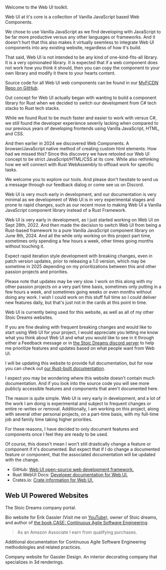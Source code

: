 <webui-data data-page-title="Web UI documentation and demo website" data-page-subtitle=""></webui-data>

<webui-sideimage src="https://cdn.myfi.ws/v/Vecteezy/cartoon-style-cloud-storage-data-processing-message.svg">

Welcome to the Web UI toolkit.

Web UI at it's core is a collection of Vanilla JavaScript based Web Components.

We chose to use Vanilla JavaScript as we find developing with JavaScript to be far more productive versus any other languages or frameworks. And it doesn't hurt that this also makes it virtually seemless to integrate Web UI components into any existing website, regardless of how it's build.

That said, Web UI is not intended to be any kind of one-kind-fits-all library. It is a very opinionated library. It is expected that if a web component does not work how you think it should, then you can copy the component to your own library and modify it there to your hearts content.

Source code for all Web UI web components can be found in our [MyFiCDN Repo on GitHub](https://github.com/StoicDreams/MyFiCDN/tree/main/cdn/webui).

</webui-sideimage>

<webui-sideimage reverse src="https://cdn.myfi.ws/v/Vecteezy/online-big-data-courses-illustration-exclusive-design.svg">

Out concept for Web UI actually began with wanting to build a component library for Rust when we decided to switch our development from C# tech stacks to Rust tech stacks.

While we found Rust to be much faster and easier to work with versus C#, we still found the developer experience severily lacking when compared to our previous years of developing frontends using Vanilla JavaScript, HTML, and CSS.

And then earlier in 2024 we discovered Web Components. A browser/JavaScript native method of creating custom html elements. How had we missed this? Since this discovery we have retooled our Web UI concept to be strict JavaScript/HTML/CSS at its core. While also rethinking how we will connect with Rust WebAssembly to offload work for specific tasks.

</webui-sideimage>

<webui-sideimage src="https://cdn.myfi.ws/v/Vecteezy/filling-completed-not-completed-marking-important-dates-and.svg">

We welcome you to explore our tools. And please don't hesitate to <a data-click="feedback">send us a message through our feedback dialog</a> or come see us on Discord.

Web UI is very much early in development, and our documentation is very minimal as we development of Web UI is in very experimental stages and prone to rapid changes, such as our recent move to making Web UI a Vanilla JavaScript component library instead of a Rust Framework.

</webui-sideimage>

<webui-cards>

<webui-card name="Getting Started" width="500" theme="tertiary" avatar="duotone star">

Web UI is very early in development, as I just started working on Web UI on Sept 28th, 2022. And then made the decision to switch Web UI from being a Rust-based framework to a pure Vanilla JavaScript component library on June 8th, 2024. And all the while only working on this project part time, sometimes only spending a few hours a week, other times going months without touching it.

Expect rapid iteration style development with breaking changes, even in patch version updates, prior to releasing a 1.0 version, which may be sometime in 2025 depending on my prioritizations between this and other passion projects and priorities.

Please note that updates may be very slow. I work on this along with my other passion projects on a very part time basis, sometimes only putting in a few hours a week, and sometimes going weeks or even months without doing any work. I wish I could work on this stuff full time so I could deliver new features daily, but that's just not in the cards at this point in time.

Web UI is currently being used for this website, as well as all of my other Stoic Dreams websites.

If you are fine dealing with frequent breaking changes and would like to start using Web UI for your project, I would appreciate you letting me know what you think about Web UI and what you would like to see in it through either <a data-click="feedback">a Feedback message</a> or in [the Stoic Dreams discord server](https://discord.com/channels/972856291909332993/1025781071608037466 "Web UI at Stoic Dreams Discord server") to help me prioritize features and updates based on what people want from Web UI.

I will be updating this website to provide full documentation, but for now you can check out [our Rust-built documentation](https://crates.io/crates/webui "Web UI rust crate documentation").

</webui-card>

<webui-card name="Where is the Documentation" width="500" theme="tertiary" avatar="duotone star">

I expect you may be wondering where this website doesn't contain much documentation. And if you look into the source code you will see more publicly accessible features and components that aren't documented here.

The reason is quite simple. Web UI is very early in development, and a lot of the work I am doing is experimental and subject to frequent changes or entire re-writes or removal. Additionally, I am working on this project, along with several other personal projects, on a part-time basis, with my full-time job and family time taking higher priorities.

For these reasons, I have decided to only document features and components once I feel they are ready to be used.

Of course, this doesn't mean I won't still drastically change a feature or component if it's documented. But expect that if I do change a documented feature or component, that the associated documentation will be updated with the change.

- GitHub: [Web UI open-source web development framework.](https://github.com/StoicDreams/WebUI)
- Rust WebUI Docs: [Developer documentation for Web UI.](https://docs.rs/webui)
- Crates.io: [Crate information for Web UI.](https://crates.io/crates/webui)

</webui-card>

</webui-cards>

## Web UI Powered Websites

<webui-cards elevation="n10">

<webui-card name="Stoic Dreams" theme="tertiary" width="500" avatar="https://www.stoicdreams.com/Logo.svg" link="https://www.stoicdreams.com">

The Stoic Dreams company portal.

</webui-card>

<webui-card name="Erik Gassler" theme="tertiary" width="500" avatar="https://www.erikgassler.com/Logo.svg" link="https://www.erikgassler.com">

Bio website for Erik Gassler (Visit me on [YouTube](https://youtu.be/IVPHtC0H2fU)), owner of Stoic dreams, and author of [the book CASE: Continuous Agile Software Engineering](https://amzn.to/3QuGnQy).

> As an Amazon Associate I earn from qualifying purchases.

</webui-card>

<webui-card name="Software Development Standards" theme="tertiary" width="500" avatar="https://www.softwarestandards.dev/Logo.svg" link="https://www.softwarestandards.dev">

Additional documentation for Continuous Agile Software Engineering methodologies and related practices.

</webui-card>

<webui-card name="Gassler Design" theme="tertiary" width="500" avatar="https://www.gassler.design/Logo.svg" link="https://www.gassler.design">

Company website for Gassler Design. An interior decorating company that specializes in 3d renderings.

</webui-card>

</webui-cards>
